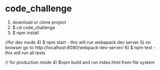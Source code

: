 # code_challenge

1) download or clone project
2) $ cd code_challenge
3) $ npm install

//for dev mode
4) $ npm start -  this will run webapack dev server
5) on browser go to http://localhost:8080/webpack-dev-server/
6) $ npm test - this will run all tests

// for production mode
4) $npm build and run index.html from file system
